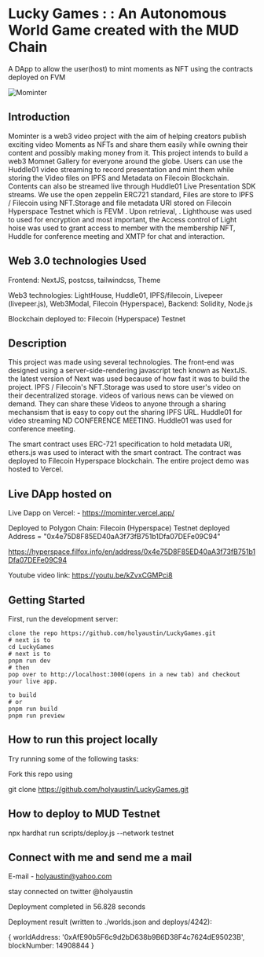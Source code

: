 # Lucky Games : : An Autonomous World Game created with the MUD Chain

A DApp to allow the user(host) to mint moments as NFT using the contracts deployed on FVM

![Mominter](https://bafkreibsvdrhg4xrmdeujrz33smda7rziayuzpxb5cggcp4o5633sn4c2a.ipfs.nftstorage.link/)

## Introduction

Mominter is a web3 video project with the aim of helping creators publish exciting video Moments as NFTs  and share them easily while owning their content and possibly making money from it. This project intends to build a web3 Momnet Gallery for everyone around the globe. Users can use the Huddle01 video streaming to record presentation and mint them while storing the Video files on IPFS and Metadata on Filecoin Blockchain. 
Contents can also be streamed live through Huddle01 Live Presentation SDK streams. We use the open zeppelin ERC721 standard, Files are store to IPFS / Filecoin using NFT.Storage and  file metadata URI stored on Filecoin Hyperspace Testnet which is FEVM . Upon retrieval, . Lighthouse was used to used for encryption and most important, the Access control of Light hoise was used to grant access to member with the membership NFT, Huddle for conference meeting and XMTP for chat and interaction.

## Web 3.0 technologies Used

Frontend: NextJS, postcss, tailwindcss, Theme

Web3 technologies: LightHouse, Huddle01,  IPFS/filecoin, Livepeer (livepeer.js), Web3Modal,  Filecoin (Hyperspace), 
Backend: Solidity, Node.js

Blockchain deployed to:  Filecoin (Hyperspace) Testnet

## Description

This project was made using several technologies. The front-end was designed using a server-side-rendering javascript tech known as NextJS. the latest version of Next was used because of how fast it was to build the project.  IPFS / Filecoin's NFT.Storage was used to store user's video on their decentralized storage. videos of various news can be viewed on demand. They can share these Videos to anyone through a sharing mechansism that is easy to copy out the sharing IPFS URL. Huddle01 for video streaming ND CONFERENCE MEETING. Huddle01 was used for conference meeting.

The smart contract uses ERC-721 specification to hold metadata URI, ethers.js was used to interact with the smart contract. The contract was deployed to Filecoin Hyperspace blockchain. The entire project demo was hosted to Vercel.

## Live DApp hosted on

Live Dapp on Vercel: - <https://mominter.vercel.app/>

Deployed to Polygon Chain:
  Filecoin (Hyperspace) Testnet deployed Address = "0x4e75D8F85ED40aA3f73fB751b1Dfa07DEFe09C94"

  <https://hyperspace.filfox.info/en/address/0x4e75D8F85ED40aA3f73fB751b1Dfa07DEFe09C94>

 Youtube video link: <https://youtu.be/kZvxCGMPci8>

## Getting Started

First, run the development server:

```text
clone the repo https://github.com/holyaustin/LuckyGames.git
# next is to 
cd LuckyGames
# next is to 
pnpm run dev
# then
pop over to http://localhost:3000(opens in a new tab) and checkout your live app.

to build
# or
pnpm run build
pnpm run preview
```

## How to run this project locally

Try running some of the following tasks:

Fork this repo using

git clone <https://github.com/holyaustin/LuckyGames.git>


## How to deploy to MUD Testnet

npx hardhat run scripts/deploy.js --network testnet

## Connect with me and send me a mail

E-mail - holyaustin@yahoo.com

stay connected on twitter @holyaustin

Deployment completed in 56.828 seconds

 Deployment result (written to ./worlds.json and deploys/4242): 

{
  worldAddress: '0xAfE90b5F6c9d2bD638b9B6D38F4c7624dE95023B',
  blockNumber: 14908844
}